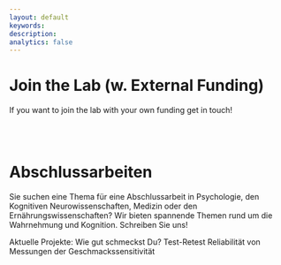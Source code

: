 ```yaml
---
layout: default
keywords:
description:
analytics: false 
---
```


# <i class="fa fa-cog fa-1x" aria-hidden="true" style="center"></i> Join the Lab (w. External Funding)

If you want to join the lab with your own funding get in touch!

<br><br>

# <i class="fa fa-cog fa-1x" aria-hidden="true" style="center"></i> Abschlussarbeiten

Sie suchen eine Thema für eine Abschlussarbeit in Psychologie, den Kognitiven Neurowissenschaften, Medizin oder den Ernährungswissenschaften? Wir bieten spannende Themen rund um die Wahrnehmung und Kognition. Schreiben Sie uns!

Aktuelle Projekte:
Wie gut schmeckst Du? Test-Retest Reliabilität von Messungen der Geschmackssensitivität

